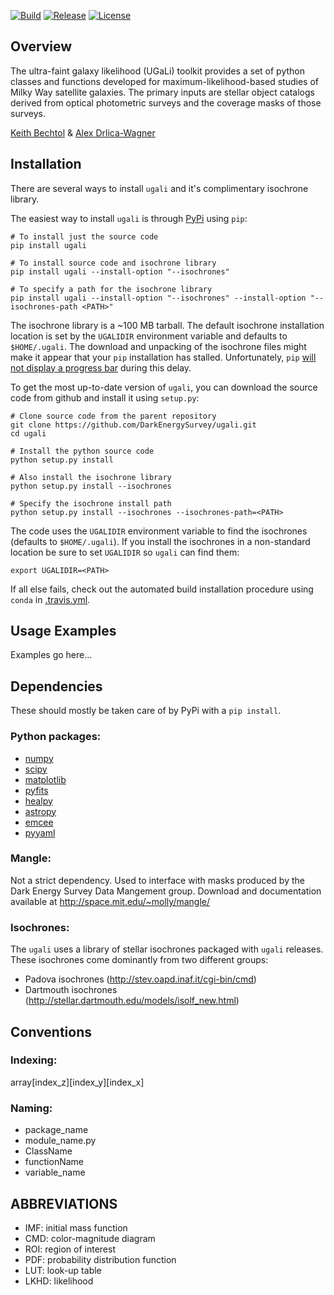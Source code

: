 [![Build](https://img.shields.io/travis/DarkEnergySurvey/ugali.svg)](https://travis-ci.org/DarkEnergySurvey/ugali)
[![Release](https://img.shields.io/github/release/DarkEnergySurvey/ugali.svg)](../../releases)
[![License](https://img.shields.io/badge/license-MIT-blue.svg)](../../)

Overview
--------

The ultra-faint galaxy likelihood (UGaLi) toolkit provides a set of python classes and functions developed for maximum-likelihood-based studies of Milky Way satellite galaxies. The primary inputs are stellar object catalogs derived from optical photometric surveys and the coverage masks of those surveys.

[Keith Bechtol](https://github.com/bechtol) & [Alex Drlica-Wagner](https://github.com/kadrlica)

Installation
------------

There are several ways to install `ugali` and it's complimentary isochrone library.

The easiest way to install `ugali` is through [PyPi](https://pypi.python.org/pypi) using `pip`:
```
# To install just the source code
pip install ugali

# To install source code and isochrone library
pip install ugali --install-option "--isochrones"

# To specify a path for the isochrone library
pip install ugali --install-option "--isochrones" --install-option "--isochrones-path <PATH>"
```
The isochrone library is a ~100 MB tarball. The default isochrone installation location is set by the `UGALIDIR` environment variable and defaults to `$HOME/.ugali`. The download and unpacking of the isochrone files might make it appear that your `pip` installation has stalled. Unfortunately, `pip` [will not display a progress bar](https://github.com/pypa/pip/issues/2732#issuecomment-97119093) during this delay.

To get the most up-to-date version of `ugali`, you can download the source code from github and install it using `setup.py`:
```
# Clone source code from the parent repository
git clone https://github.com/DarkEnergySurvey/ugali.git
cd ugali

# Install the python source code
python setup.py install

# Also install the isochrone library
python setup.py install --isochrones

# Specify the isochrone install path
python setup.py install --isochrones --isochrones-path=<PATH>
```

The code uses the `UGALIDIR` environment variable to find the isochrones (defaults to `$HOME/.ugali`). If you install the isochrones in a non-standard location be sure to set `UGALIDIR` so `ugali` can find them:
```
export UGALIDIR=<PATH>
```

If all else fails, check out the automated build installation procedure using `conda` in [.travis.yml](.travis.yml).

Usage Examples
--------------
Examples go here...

Dependencies
------------
These should mostly be taken care of by PyPi with a `pip install`.

### Python packages:
* [numpy](http://www.numpy.org/)
* [scipy](https://www.scipy.org/)
* [matplotlib](http://matplotlib.org/)
* [pyfits](http://www.stsci.edu/institute/software_hardware/pyfits)
* [healpy](https://github.com/healpy/healpy)
* [astropy](http://www.astropy.org/)
* [emcee](http://dan.iel.fm/emcee/current/)
* [pyyaml](http://pyyaml.org/)

### Mangle:
Not a strict dependency. Used to interface with masks produced by
the Dark Energy Survey Data Mangement group. Download and documentation 
available at http://space.mit.edu/~molly/mangle/

### Isochrones:
The `ugali` uses a library of stellar isochrones packaged with `ugali` releases. These isochrones come dominantly from two different groups:
* Padova isochrones (http://stev.oapd.inaf.it/cgi-bin/cmd)
* Dartmouth isochrones (http://stellar.dartmouth.edu/models/isolf_new.html)

Conventions
-----------

### Indexing:
array[index_z][index_y][index_x]

### Naming:
* package_name
* module_name.py
* ClassName
* functionName
* variable_name

ABBREVIATIONS
-------------
* IMF: initial mass function
* CMD: color-magnitude diagram
* ROI: region of interest
* PDF: probability distribution function
* LUT: look-up table
* LKHD: likelihood
